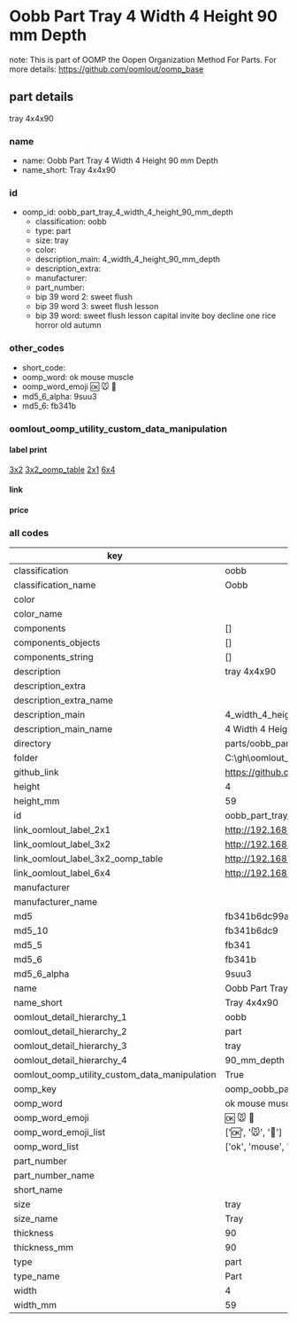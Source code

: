 # Oobb Part Tray 4 Width 4 Height 90 mm Depth  

note: This is part of OOMP the Oopen Organization Method For Parts. For more details: https://github.com/oomlout/oomp_base

##  part details
  



tray 4x4x90



### name
* name: Oobb Part Tray 4 Width 4 Height 90 mm Depth
* name_short: Tray 4x4x90 
### id
* oomp_id: oobb_part_tray_4_width_4_height_90_mm_depth
  * classification: oobb
  * type: part
  * size: tray
  * color: 
  * description_main: 4_width_4_height_90_mm_depth
  * description_extra: 
  * manufacturer: 
  * part_number: 
  * bip 39 word 2: sweet flush
  * bip 39 word 3: sweet flush lesson
  * bip 39 word: sweet flush lesson capital invite boy decline one rice horror old autumn

### other_codes
* short_code: 
* oomp_word: ok mouse muscle
* oomp_word_emoji :ok: :mouse: :muscle:
* md5_6_alpha: 9suu3
* md5_6: fb341b






### oomlout_oomp_utility_custom_data_manipulation
#### label print
[3x2](http://192.168.1.245:1112/?label=oomp%209suu3)
[3x2_oomp_table](http://192.168.1.108:1112/?label=oomp%209suu3)
[2x1](http://192.168.1.242:1112/?label=oomp%209suu3)
[6x4](http://192.168.1.55:1112/?label=oomp%209suu3)    

#### link

                              

#### price







### all codes 
| key | value |  
| --- | --- |  
| classification | oobb |  
| classification_name | Oobb |  
| color |  |  
| color_name |  |  
| components | [] |  
| components_objects | [] |  
| components_string | [] |  
| description | tray 4x4x90 |  
| description_extra |  |  
| description_extra_name |  |  
| description_main | 4_width_4_height_90_mm_depth |  
| description_main_name | 4 Width 4 Height 90 mm Depth |  
| directory | parts/oobb_part_tray_4_width_4_height_90_mm_depth |  
| folder | C:\gh\oomlout_oobb_version_4_generated_parts\parts\oobb_part_tray_4_width_4_height_90_mm_depth |  
| github_link | https://github.com/oomlout/oomlout_oomp_part_src/tree/main/parts/oobb_part_tray_4_width_4_height_90_mm_depth |  
| height | 4 |  
| height_mm | 59 |  
| id | oobb_part_tray_4_width_4_height_90_mm_depth |  
| link_oomlout_label_2x1 | http://192.168.1.242:1112/?label=oomp%209suu3 |  
| link_oomlout_label_3x2 | http://192.168.1.245:1112/?label=oomp%209suu3 |  
| link_oomlout_label_3x2_oomp_table | http://192.168.1.108:1112/?label=oomp%209suu3 |  
| link_oomlout_label_6x4 | http://192.168.1.55:1112/?label=oomp%209suu3 |  
| manufacturer |  |  
| manufacturer_name |  |  
| md5 | fb341b6dc99aa71c6abb022100d676dd |  
| md5_10 | fb341b6dc9 |  
| md5_5 | fb341 |  
| md5_6 | fb341b |  
| md5_6_alpha | 9suu3 |  
| name | Oobb Part Tray 4 Width 4 Height 90 mm Depth |  
| name_short | Tray 4x4x90  |  
| oomlout_detail_hierarchy_1 | oobb |  
| oomlout_detail_hierarchy_2 | part |  
| oomlout_detail_hierarchy_3 | tray |  
| oomlout_detail_hierarchy_4 | 90_mm_depth |  
| oomlout_oomp_utility_custom_data_manipulation | True |  
| oomp_key | oomp_oobb_part_tray_4_width_4_height_90_mm_depth |  
| oomp_word | ok mouse muscle |  
| oomp_word_emoji | :ok: :mouse: :muscle: |  
| oomp_word_emoji_list | [':ok:', ':mouse:', ':muscle:'] |  
| oomp_word_list | ['ok', 'mouse', 'muscle'] |  
| part_number |  |  
| part_number_name |  |  
| short_name |  |  
| size | tray |  
| size_name | Tray |  
| thickness | 90 |  
| thickness_mm | 90 |  
| type | part |  
| type_name | Part |  
| width | 4 |  
| width_mm | 59 |  
